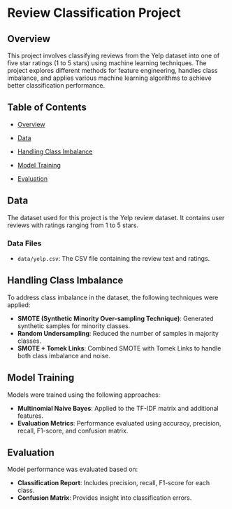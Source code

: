 # Review Classification Project

## Overview

This project involves classifying reviews from the Yelp dataset into one of five star ratings (1 to 5 stars) using machine learning techniques. The project explores different methods for feature engineering, handles class imbalance, and applies various machine learning algorithms to achieve better classification performance.

## Table of Contents

- [Overview](#overview)
- [Data](#data)

- [Handling Class Imbalance](#handling-class-imbalance)
- [Model Training](#model-training)
- [Evaluation](#evaluation)




## Data

The dataset used for this project is the Yelp review dataset. It contains user reviews with ratings ranging from 1 to 5 stars. 

### Data Files

- `data/yelp.csv`: The CSV file containing the review text and ratings.



## Handling Class Imbalance

To address class imbalance in the dataset, the following techniques were applied:

- **SMOTE (Synthetic Minority Over-sampling Technique)**: Generated synthetic samples for minority classes.
- **Random Undersampling**: Reduced the number of samples in majority classes.
- **SMOTE + Tomek Links**: Combined SMOTE with Tomek Links to handle both class imbalance and noise.

## Model Training

Models were trained using the following approaches:

- **Multinomial Naive Bayes**: Applied to the TF-IDF matrix and additional features.
- **Evaluation Metrics**: Performance evaluated using accuracy, precision, recall, F1-score, and confusion matrix.

## Evaluation

Model performance was evaluated based on:

- **Classification Report**: Includes precision, recall, F1-score for each class.
- **Confusion Matrix**: Provides insight into classification errors.



